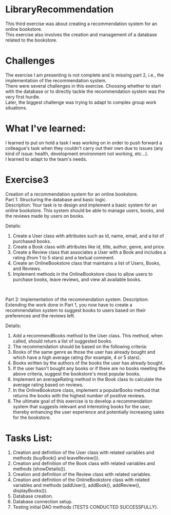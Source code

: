 # LibraryRecommendation
This third exercise was about creating a recommendation system for an online bookstore.<br />
This exercise also involves the creation and management of a database related to the bookstore.

# Challenges
The exercise I am presenting is not complete and is missing part 2, i.e., the implementation of the recommendation system.<br />
There were several challenges in this exercise. Choosing whether to start with the database or to directly tackle the recommendation system was the very first hurdle.<br />
Later, the biggest challenge was trying to adapt to complex group work situations.

# What I've learned:
I learned to put on hold a task I was working on in order to push forward a colleague's task when they couldn't carry out their own due to issues (any kind of issue: health, development environment not working, etc...).<br />
I learned to adapt to the team's needs.

# Exercise3
Creation of a recommendation system for an online bookstore.<br />
Part 1: Structuring the database and basic logic.<br />
Description: Your task is to design and implement a basic system for an online bookstore. This system should be able to manage users, books, and the reviews made by users on books.<br />

Details:<br />
1. Create a User class with attributes such as id, name, email, and a list of purchased books.
2. Create a Book class with attributes like id, title, author, genre, and price.
3. Create a Review class that associates a User with a Book and includes a rating (from 1 to 5 stars) and a textual comment.
4. Create an OnlineBookstore class that maintains a list of Users, Books, and Reviews.
5. Implement methods in the OnlineBookstore class to allow users to purchase books, leave reviews, and view all available books.
<br />

Part 2: Implementation of the recommendation system.
Description: Extending the work done in Part 1, you now have to create a recommendation system to suggest books to users based on their preferences and the reviews left.<br />

Details:<br />
1. Add a recommendBooks method to the User class. This method, when called, should return a list of suggested books.
2. The recommendation should be based on the following criteria:
  1. Books of the same genre as those the user has already bought and which have a high average rating (for example, 4 or 5 stars).
  2. Books written by the authors of the books the user has already bought.
  3. If the user hasn't bought any books or if there are no books meeting the above criteria, suggest the bookstore's most popular books.
3. Implement an averageRating method in the Book class to calculate the average rating based on reviews.
4. In the OnlineBookstore class, implement a popularBooks method that returns the books with the highest number of positive reviews.
5. The ultimate goal of this exercise is to develop a recommendation system that suggests relevant and interesting books for the user, thereby enhancing the user experience and potentially increasing sales for the bookstore.

# Tasks List:
1. Creation and definition of the User class with related variables and methods (buyBook() and leaveReview()).
2. Creation and definition of the Book class with related variables and methods (showDetails()).
3. Creation and definition of the Review class with related variables.
4. Creation and definition of the OnlineBookstore class with related variables and methods (addUser(), addBook(), addReview(), displayBooks()).
5. Database creation.
6. Database connection setup.
7. Testing initial DAO methods (TESTS CONDUCTED SUCCESSFULLY).
